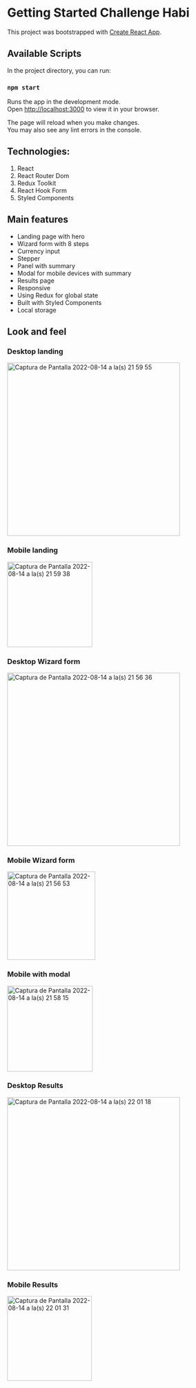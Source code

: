 # Getting Started Challenge Habi

This project was bootstrapped with [Create React App](https://github.com/facebook/create-react-app).

## Available Scripts

In the project directory, you can run:

### `npm start`

Runs the app in the development mode.\
Open [http://localhost:3000](http://localhost:3000) to view it in your browser.

The page will reload when you make changes.\
You may also see any lint errors in the console.

## Technologies:

1. React
2. React Router Dom
3. Redux Toolkit
4. React Hook Form
5. Styled Components

## Main features

- Landing page with hero
- Wizard form with 8 steps
- Currency input
- Stepper
- Panel with summary
- Modal for mobile devices with summary
- Results page
- Responsive
- Using Redux for global state
- Built with Styled Components
- Local storage

## Look and feel

### Desktop landing

<img width="400" alt="Captura de Pantalla 2022-08-14 a la(s) 21 59 55" src="https://user-images.githubusercontent.com/46531788/184569999-f6c9549b-f5e7-41bc-91fd-1d86a9a439a2.png">

### Mobile landing

<img width="197" alt="Captura de Pantalla 2022-08-14 a la(s) 21 59 38" src="https://user-images.githubusercontent.com/46531788/184569972-41d49948-391d-41ce-bbb1-72e759472302.png">

### Desktop Wizard form

<img width="400" alt="Captura de Pantalla 2022-08-14 a la(s) 21 56 36" src="https://user-images.githubusercontent.com/46531788/184569708-96c17b13-ca9f-4497-8638-68fd6a3b10f0.png">

### Mobile Wizard form

<img width="204" alt="Captura de Pantalla 2022-08-14 a la(s) 21 56 53" src="https://user-images.githubusercontent.com/46531788/184569760-d192d3f1-b5ea-491a-9f5e-c83e7a19a3e3.png">

### Mobile with modal

<img width="198" alt="Captura de Pantalla 2022-08-14 a la(s) 21 58 15" src="https://user-images.githubusercontent.com/46531788/184569833-f3141ee7-bf4b-49e3-982c-771e80abef55.png">

### Desktop Results

<img width="400" alt="Captura de Pantalla 2022-08-14 a la(s) 22 01 18" src="https://user-images.githubusercontent.com/46531788/184570115-2ebb94b4-4a8c-42f1-a7af-f1a7647db93a.png">

### Mobile Results

<img width="196" alt="Captura de Pantalla 2022-08-14 a la(s) 22 01 31" src="https://user-images.githubusercontent.com/46531788/184570137-4a1f0b46-e79b-43ef-b6ea-704ce39d2748.png">
